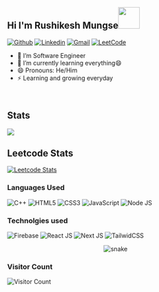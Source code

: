 <h2 align="left"> Hi I'm Rushikesh Mungse<img src="https://media.giphy.com/media/hvRJCLFzcasrR4ia7z/giphy.gif" height="50"> </h2>



[![Github](https://img.shields.io/badge/-Github-000?&logo=Github&logoColor=white)](https://github.com/rushi-mungse)
[![Linkedin](https://img.shields.io/badge/-LinkedIn-blue?&logo=Linkedin&logoColor=white)](https://www.linkedin.com/in/rushikesh-mungse/)
[![Gmail](https://img.shields.io/badge/-Gmail-c14438?&logo=Gmail&logoColor=white)](mailto:mungse.rushigmail.com)
[![LeetCode](https://img.shields.io/badge/-Leetcode-orange?&logo=Leetcode&logoColor=white)](https://leetcode.com/rushi_mungse/)


- 🔭 I’m Software Engineer
- 🌱 I’m currently learning everything😄
- 😄 Pronouns: He/Him
- ⚡ Learning and growing everyday

<br/>


## Stats
<!-- <img src="https://github-readme-stats.vercel.app/api?username=midnightbot&show_icons=true&theme=blue-green" alt="midnightbot" /> -->
<img align="center" src="https://github-readme-streak-stats.herokuapp.com/?user=rushi-mungse&theme=tokyonight" />

## Leetcode Stats
[![Leetcode Stats](https://leetcard.jacoblin.cool/rushi_mungse?ext=heatmap&animation=true)](https://leetcode.com/rushi_mungse)
  
### Languages Used
![C++](https://img.shields.io/badge/c++-%2300599C.svg?style=for-the-badge&logo=c%2B%2B&logoColor=white)
![HTML5](https://img.shields.io/badge/html5-%23E34F26.svg?style=for-the-badge&logo=html5&logoColor=white)
![CSS3](https://img.shields.io/badge/css3-%231572B6.svg?style=for-the-badge&logo=css3&logoColor=white)
![JavaScript](https://img.shields.io/badge/javascript-%23323330.svg?style=for-the-badge&logo=javascript&logoColor=%23F7DF1E)
![Node JS](https://img.shields.io/badge/nodejs-%231572B6.svg?style=for-the-badge&logo=css3&logoColor=white)

### Technolgies used
![Firebase](https://img.shields.io/badge/firebase-%23039BE5.svg?style=for-the-badge&logo=firebase)
![React JS](https://img.shields.io/badge/reactjs-%23FF9900.svg?style=for-the-badge&logo=amazon-aws&logoColor=white)
![Next JS](https://img.shields.io/badge/nextjs-%2344A833.svg?style=for-the-badge&logo=anaconda&logoColor=white)
![TailwidCSS](https://img.shields.io/badge/tailwindcss-%23000.svg?style=for-the-badge&logo=flask&logoColor=white)

<p align="center">
  <img src="https://github.com/midnightbot/rushi-mungse/raw/output/github-contribution-grid-snake.svg" alt="snake"></center>
</p>

### Visitor Count

![Visitor Count](https://profile-counter.glitch.me/{rushi-mungse}/count.svg)


